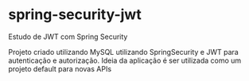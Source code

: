 # spring-security-jwt
Estudo de JWT com Spring Security

Projeto criado utilizando MySQL utilizando SpringSecurity e JWT para autenticação e autorização.
Ideia da aplicação é ser utilizada como um projeto default para novas APIs
